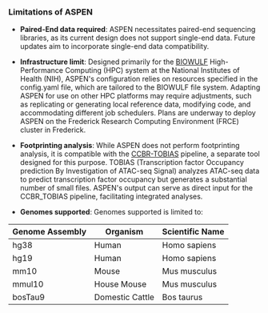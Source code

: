 ### Limitations of ASPEN

- **Paired-End data required**: ASPEN necessitates paired-end sequencing libraries, as its current design does not support single-end data. Future updates aim to incorporate single-end data compatibility.

- **Infrastructure limit**: Designed primarily for the [BIOWULF](https://hpc.nih.gov/) High-Performance Computing (HPC) system at the National Institutes of Health (NIH), ASPEN's configuration relies on resources specified in the config.yaml file, which are tailored to the BIOWULF file system. Adapting ASPEN for use on other HPC platforms may require adjustments, such as replicating or generating local reference data, modifying code, and accommodating different job schedulers. Plans are underway to deploy ASPEN on the Frederick Research Computing Environment (FRCE) cluster in Frederick.

- **Footprinting analysis**: While ASPEN does not perform footprinting analysis, it is compatible with the [CCBR-TOBIAS](https://github.com/CCBR/CCBR_tobias) pipeline, a separate tool designed for this purpose. TOBIAS (Transcription factor Occupancy prediction By Investigation of ATAC-seq Signal) analyzes ATAC-seq data to predict transcription factor occupancy but generates a substantial number of small files. ASPEN's output can serve as direct input for the CCBR_TOBIAS pipeline, facilitating integrated analyses.

- **Genomes supported**: Genomes supported is limited to:

| Genome Assembly | Organism    | Scientific Name |
|-----------------|-----------------|-----------------|
| hg38            | Human           | Homo sapiens    |
| hg19            | Human           | Homo sapiens    |
| mm10            | Mouse           | Mus musculus    |
| mmul10          | House Mouse     | Mus musculus    |
| bosTau9         | Domestic Cattle | Bos taurus      |
